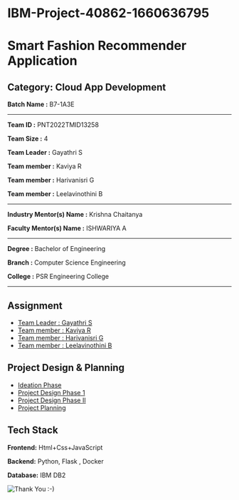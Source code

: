 
# IBM-Project-40862-1660636795

# Smart Fashion Recommender Application


## Category: Cloud App Development


**Batch Name :** B7-1A3E

---

**Team ID :** PNT2022TMID13258

**Team Size :** 4

**Team Leader :** Gayathri S

**Team member :** Kaviya R

**Team member :** Harivanisri G

**Team member :** Leelavinothini B

---
**Industry Mentor(s) Name :** Krishna Chaitanya

**Faculty Mentor(s) Name :** ISHWARIYA A

---

**Degree	:**	
Bachelor of Engineering

**Branch	:**	
Computer Science Engineering

**College	:**	
PSR Engineering College

---





## Assignment  

 - [Team Leader : Gayathri S](https://github.com/IBM-EPBL/IBM-Project-24039-1659936030/tree/main/Assessment/Team%20Lead)
 - [Team member : Kaviya R](https://github.com/IBM-EPBL/IBM-Project-24039-1659936030/tree/main/Assessment/Team%20Member1)
 - [Team member : Harivanisri G](https://github.com/IBM-EPBL/IBM-Project-24039-1659936030/tree/main/Assessment/Team%20Member2)
 - [Team member : Leelavinothini B](https://github.com/IBM-EPBL/IBM-Project-24039-1659936030/tree/main/Assessment/Team%20Member3)


## Project Design & Planning
- [Ideation Phase](https://github.com/IBM-EPBL/IBM-Project-24039-1659936030/tree/main/IDEATION%20PHASE)
- [Project Design Phase 1](https://github.com/IBM-EPBL/IBM-Project-24039-1659936030/tree/main/PROJECT%20DESIGN%20PHASE%20%E2%80%93%20I)
- [Project Design Phase II](https://github.com/IBM-EPBL/IBM-Project-24039-1659936030/tree/main/Project%20Design%20Phase-II)
- [Project Planning](https://github.com/IBM-EPBL/IBM-Project-24039-1659936030/tree/main/Project%20Planning%20Phase)

## Tech Stack

**Frontend:** Html+Css+JavaScript

**Backend:** Python, Flask , Docker

**Database:** IBM DB2


![Thank You :-)](https://i0.wp.com/paulaspoint.com/wp-content/uploads/2018/04/thank-you.jpg?fit=275%2C183)
